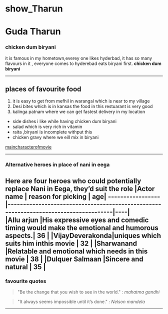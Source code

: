 # show_Tharun
# Guda Tharun
### chicken dum biryani
it is famous in my hometown,everey one likes hyderbad, it has so many flavours in it , everyone comes to hyderebad eats biryani first.
**chicken dum biryani**

---
## places of favourite food
1. it is easy to get from mefhil in warangal which is near to my village
2. Desi bites which is in kansas the food in this restuarant is very good
3. kalinga patnam where we can get fastest delivery in  my location
* side dishes i like while having chicken dum biryani
* salad which is very rich in vitamin
* raita ,biryani is incomplete withput this
*  chicken gravy where we eill mix in biryani 

[maincharacterofmovie](https://github.com/Tharun7075/show_Tharun/blob/main/MyMovie.md)

-----
### Alternative heroes in place of nani in eega 
Here are four heroes who could potentially replace Nani in Eega, they’d suit the role
|Actor name      | reason for picking                                                                  | age|
-----------------|-------------------------------------------------------------------------------------|----|     
|Allu arjun      |His expressive eyes and comedic timing would make the emotional and humorous aspects.| 36 |
|VijayDeverakonda|uniques which suits him inthis movie                                                 | 32 |
|Sharwanand      |Relatable and emotional which needs in this movie                                    | 38 |
|Dulquer Salmaan |Sincere and natural                                                                  | 35 |
----
### favourite quotes
> "Be the change that you wish to see in the world."
> *: mahatma gandhi*

> "It always seems impossible until it’s done." 
> *: Nelson mandela*
***
